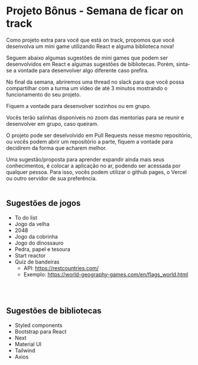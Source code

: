 # Projeto Bônus - Semana de ficar on track

Como projeto extra para você que está on track, propomos que você desenvolva um mini game utilizando React e alguma biblioteca nova!

Seguem abaixo algumas sugestões de mini games que podem ser desenvolvidos em React e algumas sugestões de bibliotecas. Porém, sinta-se a vontade para desenvolver algo diferente caso prefira.

No final da semana, abriremos uma thread no slack para que você possa compartilhar com a turma um vídeo de até 3 minutos mostrando o funcionamento do seu projeto.

Fiquem a vontade para desenvolver sozinhos ou em grupo.

Vocês terão salinhas disponíveis no zoom das mentorias para se reunir e desenvolver em grupo, caso queiram.

O projeto pode ser deselvolvido em Pull Requests nesse mesmo repositório, ou vocês podem abrir um repositório a parte, fiquem a vontade para decidirem da forma que acharem melhor.

Uma sugestão/proposta para aprender expandir ainda mais seus conhecimentos, é colocar a aplicação no ar, podendo ser acessada por qualquer pessoa. Para isso, vocês podem utilizar o github pages, o Vercel ou outro servidor de sua preferência.
<br/>
<br/>

## Sugestões de jogos

- To do list
- Jogo da velha
- 2048
- Jogo da cobrinha
- Jogo do dinossauro
- Pedra, papel e tesoura
- Start reactor
- Quiz de bandeiras
    - API: https://restcountries.com/
    - Exemplo: https://world-geography-games.com/en/flags_world.html
<br/>
<br/>

## Sugestões de bibliotecas

- Styled components
- Bootstrap para React
- Next
- Material UI
- Tailwind
- Axios
